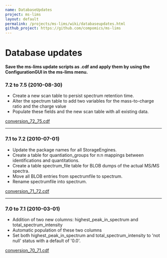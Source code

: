 ```yaml
---
name: DatabaseUpdates
project: ms-lims
layout: default
permalink: /projects/ms-lims/wiki/databaseupdates.html
github_project: https://github.com/compomics/ms-lims
---
```


# Database updates

**Save the ms-lims update scripts as .cdf and apply them by using the ConfigurationGUI in the ms-lims menu.**

### 7.2 to 7.5 (2010-08-30)

  * Create a new scan table to persist spectrum retention time.
  * Alter the spectrum table to add two variables for the mass-to-charge ratio and the charge value
  * Populate these fields and the new scan table with all existing data.

[conversion_72_75.cdf](https://github.com/compomics/ms-lims/blob/master/rdbms/conversion/7.2_to_7.5/conversion_72_75.cdf)

----

### 7.1 to 7.2 (2010-07-01)

  * Update the package names for all StorageEngines.
  * Create a table for quantiation_groups for n:n mappings between identifications and quantitations.
  * Create a table spectrum_file table for BLOB dumps of the actual MS/MS spectra.
  * Move all BLOB entries from spectrumfile to spectrum.
  * Rename spectrumfile into spectrum.

[conversion_71_72.cdf](https://github.com/compomics/ms-lims/blob/master/rdbms/conversion/7.1_to_7.2/conversion_71_72.cdf)

----

### 7.0 to 7.1 (2010-03-01)

  * Addition of two new columns: highest_peak_in_spectrum and total_spectrum_intensity
  * Automatic population of these two columns
  * Set both highest_peak_in_spectrum and total_spectrum_intensity to 'not null' status with a default of '0.0'.

[conversion_70_71.cdf](https://github.com/compomics/ms-lims/blob/master/rdbms/conversion/7.0_to_7.1/conversion_70_71.cdf)

